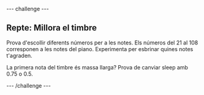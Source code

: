 \--- challenge \---

## Repte: Millora el timbre

Prova d'escollir diferents números per a les notes. Els números del 21 al 108 corresponen a les notes del piano. Experimenta per esbrinar quines notes t'agraden.

La primera nota del timbre és massa llarga? Prova de canviar sleep amb 0.75 o 0.5.

\--- /challenge \---